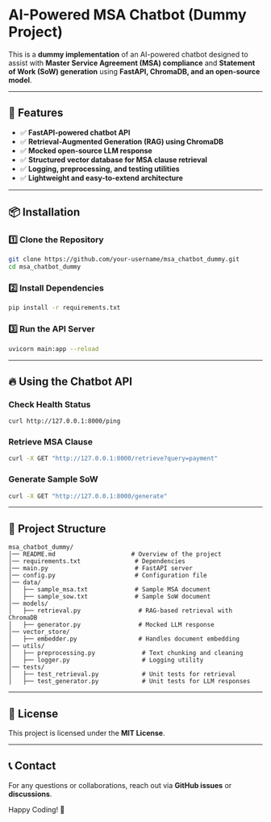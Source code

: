 # AI-Powered MSA Chatbot (Dummy Project)

This is a **dummy implementation** of an AI-powered chatbot designed to assist with **Master Service Agreement (MSA) compliance** and **Statement of Work (SoW) generation** using **FastAPI, ChromaDB, and an open-source model**.

---

## 🚀 Features
- ✅ **FastAPI-powered chatbot API**
- ✅ **Retrieval-Augmented Generation (RAG) using ChromaDB**
- ✅ **Mocked open-source LLM response**
- ✅ **Structured vector database for MSA clause retrieval**
- ✅ **Logging, preprocessing, and testing utilities**
- ✅ **Lightweight and easy-to-extend architecture**

---

## 📦 Installation
### **1️⃣ Clone the Repository**
```sh
git clone https://github.com/your-username/msa_chatbot_dummy.git
cd msa_chatbot_dummy
```

### **2️⃣ Install Dependencies**
```sh
pip install -r requirements.txt
```

### **3️⃣ Run the API Server**
```sh
uvicorn main:app --reload
```

---

## 🔥 Using the Chatbot API
### **Check Health Status**
```sh
curl http://127.0.0.1:8000/ping
```

### **Retrieve MSA Clause**
```sh
curl -X GET "http://127.0.0.1:8000/retrieve?query=payment"
```

### **Generate Sample SoW**
```sh
curl -X GET "http://127.0.0.1:8000/generate"
```

---

## 📂 Project Structure
```
msa_chatbot_dummy/
│── README.md                     # Overview of the project
│── requirements.txt               # Dependencies
│── main.py                        # FastAPI server
│── config.py                      # Configuration file
│── data/
│   ├── sample_msa.txt             # Sample MSA document
│   ├── sample_sow.txt             # Sample SoW document
│── models/
│   ├── retrieval.py                # RAG-based retrieval with ChromaDB
│   ├── generator.py                # Mocked LLM response
│── vector_store/
│   ├── embedder.py                 # Handles document embedding
│── utils/
│   ├── preprocessing.py             # Text chunking and cleaning
│   ├── logger.py                    # Logging utility
│── tests/
│   ├── test_retrieval.py            # Unit tests for retrieval
│   ├── test_generator.py            # Unit tests for LLM responses
```

---

## 📜 License
This project is licensed under the **MIT License**.

---

## 📞 Contact
For any questions or collaborations, reach out via **GitHub issues** or **discussions**.

Happy Coding! 🚀